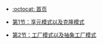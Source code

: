 - [:octocat: 首页](/README)

- [第1节：享元模式以及克隆模式](/md/design-pattern/享元模式以及克隆模式.md)
- [第2节：工厂模式以及抽象工厂模式](/md/design-pattern/工厂模式以及抽象工厂模式.md)